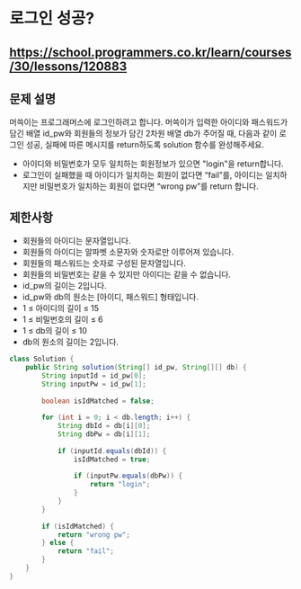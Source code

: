 # 로그인 성공?
https://school.programmers.co.kr/learn/courses/30/lessons/120883
---
## 문제 설명
머쓱이는 프로그래머스에 로그인하려고 합니다. 머쓱이가 입력한 아이디와 패스워드가 담긴 배열 id_pw와 회원들의 정보가 담긴 2차원 배열 db가 주어질 때, 다음과 같이 로그인 성공, 실패에 따른 메시지를 return하도록 solution 함수를 완성해주세요.

+ 아이디와 비밀번호가 모두 일치하는 회원정보가 있으면 "login"을 return합니다.
+ 로그인이 실패했을 때 아이디가 일치하는 회원이 없다면 “fail”를, 아이디는 일치하지만 비밀번호가 일치하는 회원이 없다면 “wrong pw”를 return 합니다.

## 제한사항
+ 회원들의 아이디는 문자열입니다.
+ 회원들의 아이디는 알파벳 소문자와 숫자로만 이루어져 있습니다.
+ 회원들의 패스워드는 숫자로 구성된 문자열입니다.
+ 회원들의 비밀번호는 같을 수 있지만 아이디는 같을 수 없습니다.
+ id_pw의 길이는 2입니다.
+ id_pw와 db의 원소는 [아이디, 패스워드] 형태입니다.
+ 1 ≤ 아이디의 길이 ≤ 15
+ 1 ≤ 비밀번호의 길이 ≤ 6
+ 1 ≤ db의 길이 ≤ 10
+ db의 원소의 길이는 2입니다.
```java
class Solution {
    public String solution(String[] id_pw, String[][] db) {
        String inputId = id_pw[0];
        String inputPw = id_pw[1];
        
        boolean isIdMatched = false;
        
        for (int i = 0; i < db.length; i++) {
            String dbId = db[i][0];
            String dbPw = db[i][1];
            
            if (inputId.equals(dbId)) {
                isIdMatched = true;
                
                if (inputPw.equals(dbPw)) {
                    return "login";
                }
            }
        }
        
        if (isIdMatched) {
            return "wrong pw";
        } else {
            return "fail";
        }
    }
}
```